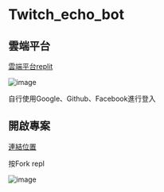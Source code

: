 # Twitch_echo_bot
## 雲端平台
[雲端平台replit](https://replit.com/)

![image](https://user-images.githubusercontent.com/55253641/153768177-3c89744f-1fec-41c7-a176-aba945f5ccf2.png)

自行使用Google、Github、Facebook進行登入

## 開啟專案
[連結位置](https://replit.com/@JackShih200190/Twitchchatecho#Tech_Doc.md)

按Fork repl


![image](https://user-images.githubusercontent.com/55253641/153771233-2d56a92d-d1f9-445b-8d24-73bc664369a1.png)
